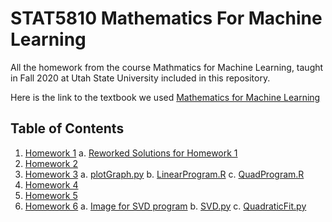 # STAT5810 Mathematics For Machine Learning
All the homework from the course Mathmatics for Machine Learning, taught in Fall 2020 at Utah State University included in this repository.

Here is the link to the textbook we used
[Mathematics for Machine Learning](https://mml-book.github.io/book/mml-book.pdf)

## Table of Contents
1. [Homework 1](https://github.com/nicoleefleming/stat5810/blob/main/Homework/STAT_5810_Homework_1.pdf)
    a. [Reworked Solutions for Homework 1](https://github.com/nicoleefleming/stat5810/blob/main/Homework/Reworked%20solutions%20STAT5810%20HW%201.pdf)
2. [Homework 2](https://github.com/nicoleefleming/stat5810/blob/main/Homework/STAT5810HW2.pdf)
3. [Homework 3](https://github.com/nicoleefleming/stat5810/blob/main/Homework/STAT5810%20Homework%203_compressed.pdf)
    a. [plotGraph.py](https://github.com/nicoleefleming/stat5810/blob/main/Homework/plotGraph.py)
    b. [LinearProgram.R](https://github.com/nicoleefleming/stat5810/blob/main/Homework/LinearProgram.R)
    c. [QuadProgram.R](https://github.com/nicoleefleming/stat5810/blob/main/Homework/QuadProgram.R)
4. [Homework 4](https://github.com/nicoleefleming/stat5810/blob/main/Homework/Stat5810hw4%20(2)-compressed.pdf)
5. [Homework 5](https://github.com/nicoleefleming/stat5810/blob/main/Homework/Stat5810HW5%20(1)-compressed.pdf)
6. [Homework 6](https://app.luminpdf.com/viewer/5fdd19c49348ee0011347edf)
    a. [Image for SVD program](https://github.com/nicoleefleming/stat5810/blob/main/Homework/stat5810hw63.1.jpg)
    b. [SVD.py](https://github.com/nicoleefleming/stat5810/blob/main/Homework/SVD.py)
    c. [QuadraticFit.py](https://github.com/nicoleefleming/stat5810/blob/main/Homework/QuadraticFit.py)


